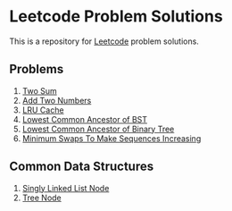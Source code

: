 Leetcode Problem Solutions
===

This is a repository for [Leetcode](https://leetcode.com/) problem solutions.

## Problems
1. [Two Sum](src/main/java/problems/TwoSum.java)
2. [Add Two Numbers](src/main/java/problems/AddTwoNumbers.java)
3. [LRU Cache](src/main/java/problems/LRUCache.java)
4. [Lowest Common Ancestor of BST](src/main/java/problems/LowestCommonAncestorBST.java)
5. [Lowest Common Ancestor of Binary Tree](src/main/java/problems/LowestCommonAncestorBinaryTree.java)
6. [Minimum Swaps To Make Sequences Increasing](src/main/java/problems/MinimumSwapsToMakeSequencesIncreasing.java)

## Common Data Structures
1. [Singly Linked List Node](src/main/java/problems/ListNode.java)
2. [Tree Node](src/main/java/problems/TreeNode.java)